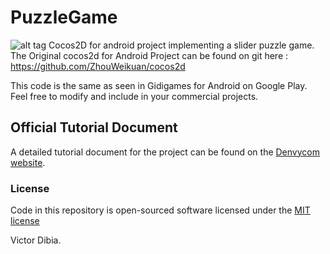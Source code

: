 PuzzleGame
==========
![alt tag](http://denvycom.com/blog/wp-content/uploads/2014/04/Screenshot_2014-04-21-01-49-34-e1398016504406.png)
Cocos2D for android project implementing a slider puzzle game.
The Original cocos2d for Android Project can be found on git here : https://github.com/ZhouWeikuan/cocos2d


This code is the same as seen in Gidigames for Android on Google Play. Feel free to modify and include in your commercial projects.

## Official Tutorial Document

A detailed tutorial document for the project can be found on the [Denvycom website](http://denvycom.com/blog/step-by-step-guide-on-how-to-build-your-first-slider-puzzle-game-in-cocos2d-for-android-part-1/).

### License

Code in this repository is open-sourced software licensed under the [MIT license](http://opensource.org/licenses/MIT)



Victor Dibia.

